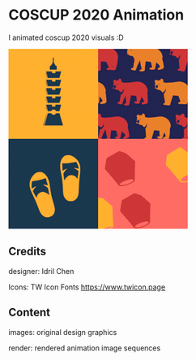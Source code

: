 # COSCUP 2020 Animation
I animated coscup 2020 visuals :D

![animation](https://github.com/chiuhans111/COSCUP2020Animation/blob/master/COSCUP2020.gif)

## Credits
designer: Idril Chen

Icons: TW Icon Fonts https://www.twicon.page

## Content
images: original design graphics

render: rendered animation image sequences
